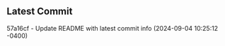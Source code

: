 
## Latest Commit
57a16cf - Update README with latest commit info (2024-09-04 10:25:12 -0400) <Yunxi-Zhou>
